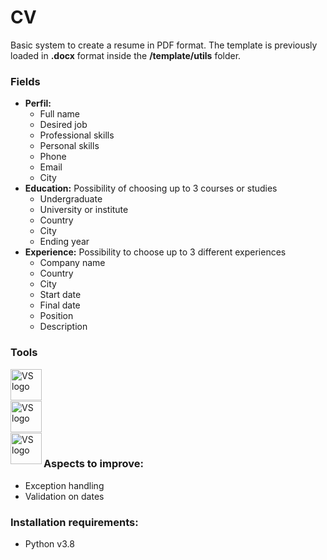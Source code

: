 # CV

Basic system to create a resume in PDF format. The template is previously loaded in **.docx** format inside the **/template/utils** folder.

### Fields
- **Perfil:**
  - Full name
  - Desired job
  - Professional skills
  - Personal skills
  - Phone
  - Email
  - City
- **Education:** Possibility of choosing up to 3 courses or studies
  - Undergraduate
  - University or institute
  - Country
  - City
  - Ending year
- **Experience:** Possibility to choose up to 3 different experiences
  - Company name
  - Country
  - City
  - Start date
  - Final date
  - Position
  - Description
 
### Tools
<img align="left" height="50px" width="50px" alt="VS logo" src="https://www.vectorlogo.zone/logos/visualstudio_code/visualstudio_code-icon.svg">
<br>
</br>
<br>

<img align="left" height="50px" width="50px" alt="VS logo" src="https://cdn.worldvectorlogo.com/logos/python-5.svg">
<br>
</br>
<br>
<img align="left" height="50px" width="50px" alt="VS logo" src="https://cdn.worldvectorlogo.com/logos/html-1.svg">
<br>

### Aspects to improve:

- Exception handling
- Validation on dates

### Installation requirements:
- Python v3.8
